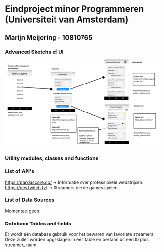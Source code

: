 # Eindproject minor Programmeren (Universiteit van Amsterdam)

## Marijn Meijering - 10810765
  
### Advanced Sketchs of UI

![UI_Schets 1](https://github.com/10810765/Programmeerproject/blob/master/doc/Design_Document.png)

### Utility modules, classes and functions


### List of API's
https://pandascore.co/ -> Informatie over professionele wedstrijden.  
https://dev.twitch.tv/ -> Streamers die de games spelen.

### List of Data Sources
Momenteel geen.

### Database Tables and fields
Er wordt één database gebruik voor het bewaren van favoriete streamers. Deze zullen worden opgeslagen in één table en bestaan uit een ID plus streamer_naam.

